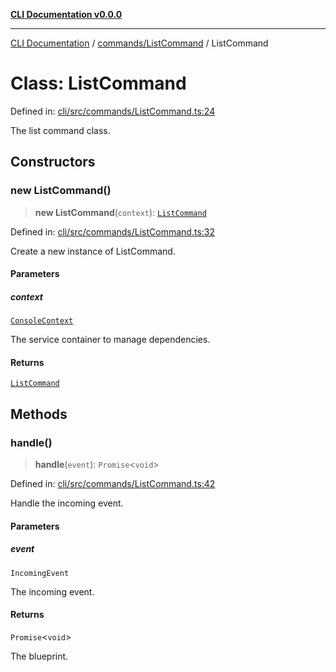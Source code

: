 [**CLI Documentation v0.0.0**](../../../README.md)

***

[CLI Documentation](../../../modules.md) / [commands/ListCommand](../README.md) / ListCommand

# Class: ListCommand

Defined in: [cli/src/commands/ListCommand.ts:24](https://github.com/stonemjs/cli/blob/918c4879f2a7715f30d46038936ca1a10bb41202/src/commands/ListCommand.ts#L24)

The list command class.

## Constructors

### new ListCommand()

> **new ListCommand**(`context`): [`ListCommand`](ListCommand.md)

Defined in: [cli/src/commands/ListCommand.ts:32](https://github.com/stonemjs/cli/blob/918c4879f2a7715f30d46038936ca1a10bb41202/src/commands/ListCommand.ts#L32)

Create a new instance of ListCommand.

#### Parameters

##### context

[`ConsoleContext`](../../../declarations/interfaces/ConsoleContext.md)

The service container to manage dependencies.

#### Returns

[`ListCommand`](ListCommand.md)

## Methods

### handle()

> **handle**(`event`): `Promise`\<`void`\>

Defined in: [cli/src/commands/ListCommand.ts:42](https://github.com/stonemjs/cli/blob/918c4879f2a7715f30d46038936ca1a10bb41202/src/commands/ListCommand.ts#L42)

Handle the incoming event.

#### Parameters

##### event

`IncomingEvent`

The incoming event.

#### Returns

`Promise`\<`void`\>

The blueprint.
